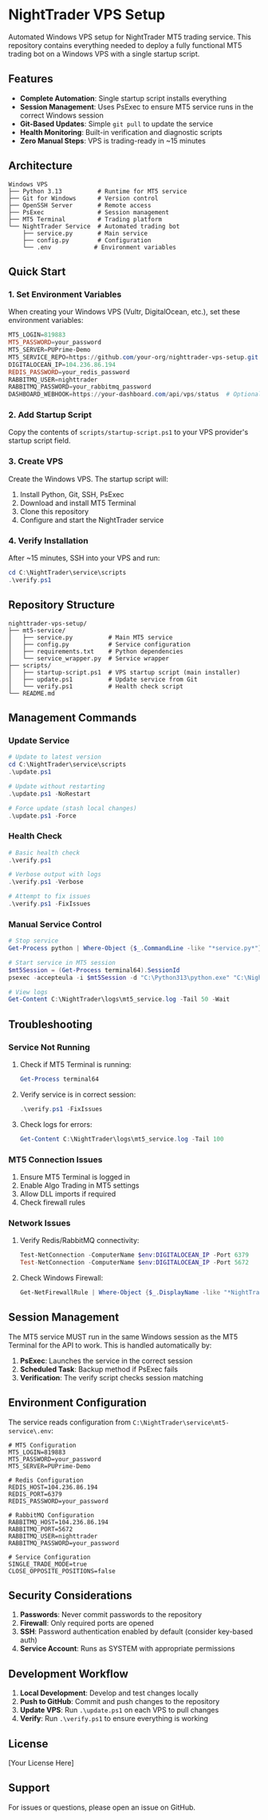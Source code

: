 # NightTrader VPS Setup

Automated Windows VPS setup for NightTrader MT5 trading service. This repository contains everything needed to deploy a fully functional MT5 trading bot on a Windows VPS with a single startup script.

## Features

- **Complete Automation**: Single startup script installs everything
- **Session Management**: Uses PsExec to ensure MT5 service runs in the correct Windows session
- **Git-Based Updates**: Simple `git pull` to update the service
- **Health Monitoring**: Built-in verification and diagnostic scripts
- **Zero Manual Steps**: VPS is trading-ready in ~15 minutes

## Architecture

```
Windows VPS
├── Python 3.13          # Runtime for MT5 service
├── Git for Windows      # Version control
├── OpenSSH Server       # Remote access
├── PsExec               # Session management
├── MT5 Terminal         # Trading platform
└── NightTrader Service  # Automated trading bot
    ├── service.py       # Main service
    ├── config.py        # Configuration
    └── .env            # Environment variables
```

## Quick Start

### 1. Set Environment Variables

When creating your Windows VPS (Vultr, DigitalOcean, etc.), set these environment variables:

```powershell
MT5_LOGIN=819883
MT5_PASSWORD=your_password
MT5_SERVER=PUPrime-Demo
MT5_SERVICE_REPO=https://github.com/your-org/nighttrader-vps-setup.git
DIGITALOCEAN_IP=104.236.86.194
REDIS_PASSWORD=your_redis_password
RABBITMQ_USER=nighttrader
RABBITMQ_PASSWORD=your_rabbitmq_password
DASHBOARD_WEBHOOK=https://your-dashboard.com/api/vps/status  # Optional
```

### 2. Add Startup Script

Copy the contents of `scripts/startup-script.ps1` to your VPS provider's startup script field.

### 3. Create VPS

Create the Windows VPS. The startup script will:
1. Install Python, Git, SSH, PsExec
2. Download and install MT5 Terminal
3. Clone this repository
4. Configure and start the NightTrader service

### 4. Verify Installation

After ~15 minutes, SSH into your VPS and run:

```powershell
cd C:\NightTrader\service\scripts
.\verify.ps1
```

## Repository Structure

```
nighttrader-vps-setup/
├── mt5-service/
│   ├── service.py          # Main MT5 service
│   ├── config.py           # Service configuration
│   ├── requirements.txt    # Python dependencies
│   └── service_wrapper.py  # Service wrapper
├── scripts/
│   ├── startup-script.ps1  # VPS startup script (main installer)
│   ├── update.ps1          # Update service from Git
│   └── verify.ps1          # Health check script
└── README.md
```

## Management Commands

### Update Service

```powershell
# Update to latest version
cd C:\NightTrader\service\scripts
.\update.ps1

# Update without restarting
.\update.ps1 -NoRestart

# Force update (stash local changes)
.\update.ps1 -Force
```

### Health Check

```powershell
# Basic health check
.\verify.ps1

# Verbose output with logs
.\verify.ps1 -Verbose

# Attempt to fix issues
.\verify.ps1 -FixIssues
```

### Manual Service Control

```powershell
# Stop service
Get-Process python | Where-Object {$_.CommandLine -like "*service.py*"} | Stop-Process -Force

# Start service in MT5 session
$mt5Session = (Get-Process terminal64).SessionId
psexec -accepteula -i $mt5Session -d "C:\Python313\python.exe" "C:\NightTrader\service\mt5-service\service.py"

# View logs
Get-Content C:\NightTrader\logs\mt5_service.log -Tail 50 -Wait
```

## Troubleshooting

### Service Not Running

1. Check if MT5 Terminal is running:
   ```powershell
   Get-Process terminal64
   ```

2. Verify service is in correct session:
   ```powershell
   .\verify.ps1 -FixIssues
   ```

3. Check logs for errors:
   ```powershell
   Get-Content C:\NightTrader\logs\mt5_service.log -Tail 100
   ```

### MT5 Connection Issues

1. Ensure MT5 Terminal is logged in
2. Enable Algo Trading in MT5 settings
3. Allow DLL imports if required
4. Check firewall rules

### Network Issues

1. Verify Redis/RabbitMQ connectivity:
   ```powershell
   Test-NetConnection -ComputerName $env:DIGITALOCEAN_IP -Port 6379
   Test-NetConnection -ComputerName $env:DIGITALOCEAN_IP -Port 5672
   ```

2. Check Windows Firewall:
   ```powershell
   Get-NetFirewallRule | Where-Object {$_.DisplayName -like "*NightTrader*"}
   ```

## Session Management

The MT5 service MUST run in the same Windows session as the MT5 Terminal for the API to work. This is handled automatically by:

1. **PsExec**: Launches the service in the correct session
2. **Scheduled Task**: Backup method if PsExec fails
3. **Verification**: The verify script checks session matching

## Environment Configuration

The service reads configuration from `C:\NightTrader\service\mt5-service\.env`:

```env
# MT5 Configuration
MT5_LOGIN=819883
MT5_PASSWORD=your_password
MT5_SERVER=PUPrime-Demo

# Redis Configuration
REDIS_HOST=104.236.86.194
REDIS_PORT=6379
REDIS_PASSWORD=your_password

# RabbitMQ Configuration
RABBITMQ_HOST=104.236.86.194
RABBITMQ_PORT=5672
RABBITMQ_USER=nighttrader
RABBITMQ_PASSWORD=your_password

# Service Configuration
SINGLE_TRADE_MODE=true
CLOSE_OPPOSITE_POSITIONS=false
```

## Security Considerations

1. **Passwords**: Never commit passwords to the repository
2. **Firewall**: Only required ports are opened
3. **SSH**: Password authentication enabled by default (consider key-based auth)
4. **Service Account**: Runs as SYSTEM with appropriate permissions

## Development Workflow

1. **Local Development**: Develop and test changes locally
2. **Push to GitHub**: Commit and push changes to the repository
3. **Update VPS**: Run `.\update.ps1` on each VPS to pull changes
4. **Verify**: Run `.\verify.ps1` to ensure everything is working

## License

[Your License Here]

## Support

For issues or questions, please open an issue on GitHub.